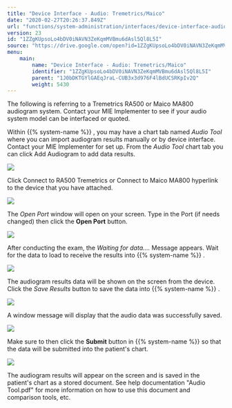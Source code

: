 ```yaml
---
title: "Device Interface - Audio: Tremetrics/Maico"
date: "2020-02-27T20:26:37.849Z"
url: "functions/system-administration/interfaces/device-interface-audio-tremetrics-maico.html"
version: 23
id: "1ZZgKUpsoLo4bDV0iNAVN3ZeKqmMVBmu6dAsl5Ql8L5I"
source: "https://drive.google.com/open?id=1ZZgKUpsoLo4bDV0iNAVN3ZeKqmMVBmu6dAsl5Ql8L5I"
menu:
    main:
        name: "Device Interface - Audio: Tremetrics/Maico"
        identifier: "1ZZgKUpsoLo4bDV0iNAVN3ZeKqmMVBmu6dAsl5Ql8L5I"
        parent: "1J0bDKTGYlGAEqJraL-CUB3x3d976F4lBdUCSRKpIv2Q"
        weight: 5430
---
```

The following is referring to a Tremetrics RA500 or Maico MA800 audiogram system. Contact your MIE Implementer to see if your audio system model can be interfaced or quoted.

Within {{% system-name %}} , you may have a chart tab named *Audio Tool* where you can import audiogram results manually or by device interface. Contact your MIE Implementer for set up. From the *Audio Tool* chart tab you can click Add Audiogram to add data results.

![](device-interface-audio-tremetrics-maico.images/image3.png)

Click Connect to RA500 Tremetrics or Connect to Maico MA800 hyperlink to the device that you have attached.

![](device-interface-audio-tremetrics-maico.images/image5.png)

The *Open Port* window will open on your screen. Type in the Port (if needs changed) then click the **Open Port** button.

![](device-interface-audio-tremetrics-maico.images/image4.png)

After conducting the exam, the *Waiting for data….* Message appears. Wait for the data to load to receive the results into {{% system-name %}} .

![](device-interface-audio-tremetrics-maico.images/image7.png)

The audiogram results data will be shown on the screen from the device. Click the *Save Results* button to save the data into {{% system-name %}} .

![](device-interface-audio-tremetrics-maico.images/image6.png)

A window message will display that the audio data was successfully saved.

![](device-interface-audio-tremetrics-maico.images/image2.png)

Make sure to then click the **Submit** button in {{% system-name %}} so that the data will be submitted into the patient's chart.

![](device-interface-audio-tremetrics-maico.images/image1.png)

The audiogram results will appear on the screen and is saved in the patient's chart as a stored document. See help documentation "Audio Tool.pdf" for more information on how to use this document and comparison tools, etc.

